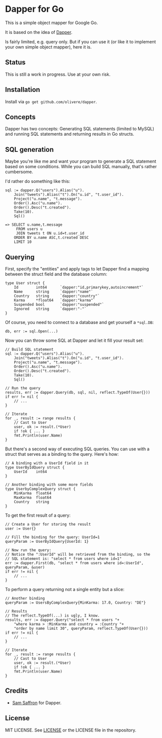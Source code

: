 # Dapper for Go

This is a simple object mapper for Google Go.

It is based on the idea of [Dapper](https://github.com/SamSaffron/dapper-dot-net).

Is fairly limited, e.g. query only. But if you can use it (or like it to
implement your own simple object mapper), here it is.

## Status

This is still a work in progress. Use at your own risk.

## Installation

Install via `go get github.com/olivere/dapper`.

## Concepts

Dapper has two concepts: Generating SQL statements (limited to MySQL)
and running SQL statements and returning results in Go structs.

## SQL generation

Maybe you're like me and want your program to generate a SQL statement
based on some conditions. While you can build SQL manually, that's rather
cumbersome.

I'd rather do something like this:

    sql := dapper.Q("users").Alias("u").
        Join("tweets").Alias("t").On("u.id", "t.user_id").
        Project("u.name", "t.message").
        Order().Asc("u.name").
        Order().Desc("t.created").
        Take(10).
        Sql()

    => SELECT u.name,t.message 
         FROM users u 
         JOIN tweets t ON u.id=t.user_id
        ORDER BY u.name ASC,t.created DESC
        LIMIT 10

## Querying

First, specify the "entities" and apply tags to let Dapper find
a mapping between the struct field and the database column:

    type User struct {
        Id        int64      `dapper:"id,primarykey,autoincrement"`
        Name      string     `dapper:"name"`
        Country   string     `dapper:"country"`
        Karma     *float64   `dapper:"karma"`
        Suspended bool       `dapper:"suspended"`
        Ignored   string     `dapper:"-"`
    }

Of course, you need to connect to a database and get yourself a `*sql.DB`:

    db, err := sql.Open(...)

Now you can throw some SQL at Dapper and let it fill your result set:

    // Build SQL statement
    sql := dapper.Q("users").Alias("u").
        Join("tweets").Alias("t").On("u.id", "t.user_id").
        Project("u.name", "t.message").
        Order().Asc("u.name").
        Order().Desc("t.created").
        Take(10).
        Sql()

    // Run the query
    results, err := dapper.Query(db, sql, nil, reflect.TypeOf(User{}))
    if err != nil {
        // ...
    }

    // Iterate
    for _, result := range results {
        // Cast to User
        user, ok := result.(*User)
        if !ok { ... }
        fmt.Println(user.Name)
    }

But there's a second way of executing SQL queries. You can use with a 
struct that serves as a binding to the query. Here's how:

    // A binding with a UserId field in it
    type UserByIdQuery struct {
        UserId    int64
    }

    // Another binding with some more fields
    type UserbyComplexQuery struct {
        MinKarma  float64
        MaxKarma  float64
        Country   string
    }

To get the first result of a query:

    // Create a User for storing the result
    user := User{}

    // Fill the binding for the query: UserId=1
    queryParam := UserByIdQuery{UserId: 1}

    // Now run the query:
    // Notice the ":UserId" will be retrieved from the binding, so the
    // SQL statement is: "select * from users where id=1"
    err := dapper.First(db, "select * from users where id=:UserId", queryParam, &user)
    if err != nil {
    	// ...
    }

To perform a query returning not a single entity but a slice:

    // Another binding
    queryParam := UsersByComplexQuery{MinKarma: 17.0, Country: "DE"}

    // Results
    // The reflect.TypeOf(...) is ugly, I know.
    results, err := dapper.Query("select * from users "+
        "where karma > :MinKarma and country = :Country "+
        "order by name limit 30", queryParam, reflect.TypeOf(User{}))
    if err != nil {
        // ...
    }

    // Iterate
    for _, result := range results {
        // Cast to User
        user, ok := result.(*User)
        if !ok { ... }
        fmt.Println(user.Name)
    }

## Credits

* [Sam Saffron](http://www.samsaffron.com/) for Dapper.

## License

MIT LICENSE. See [LICENSE](http://olivere.mit-license.org/) or the
LICENSE file in the repository.
